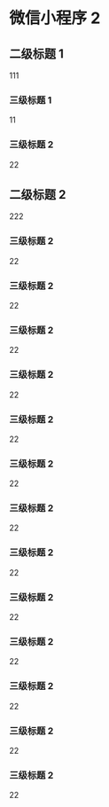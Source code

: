 # 微信小程序 2

## 二级标题 1

111

### 三级标题 1

11

### 三级标题 2

22

## 二级标题 2

222

### 三级标题 2

22

### 三级标题 2

22

### 三级标题 2

22

### 三级标题 2

22

### 三级标题 2

22

### 三级标题 2

22

### 三级标题 2

22

### 三级标题 2

22

### 三级标题 2

22

### 三级标题 2

22

### 三级标题 2

22

### 三级标题 2

22

### 三级标题 2

22
